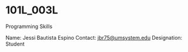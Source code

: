 # 101L_003L
Programming Skills

Name: Jessi Bautista Espino
Contact: jbr75@umsystem.edu
Designation: Student